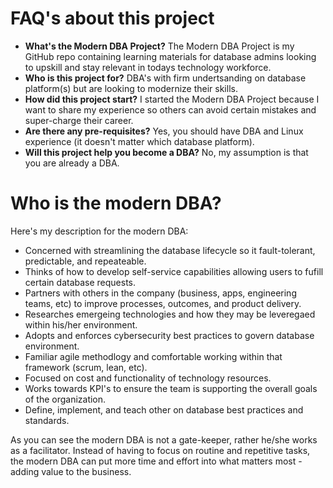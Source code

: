# FAQ's about this project
* **What's the Modern DBA Project?** The Modern DBA Project is my GitHub repo containing learning materials for database admins looking to upskill and stay relevant in todays technology workforce.
* **Who is this project for?** DBA's with firm undertsanding on database platform(s) but are looking to modernize their skills.
* **How did this project start?** I started the Modern DBA Project because I want to share my experience so others can avoid certain mistakes and super-charge their career.
* **Are there any pre-requisites?** Yes, you should have DBA and Linux experience (it doesn't matter which database platform). 
* **Will this project help you become a DBA?** No, my assumption is that you are already a DBA.

# Who is the modern DBA?
Here's my description for the modern DBA:
* Concerned with streamlining the database lifecycle so it fault-tolerant, predictable, and repeateable.
* Thinks of how to develop self-service capabilities allowing users to fufill certain database requests.
* Partners with others in the company (business, apps, engineering teams, etc) to improve processes, outcomes, and product delivery.
* Researches emergeing technologies and how they may be leveregaed within his/her environment.
* Adopts and enforces cybersecurity best practices to govern database environment.
* Familiar agile methodlogy and comfortable working within that framework (scrum, lean, etc).
* Focused on cost and functionality of technology resources.
* Works towards KPI's to ensure the team is supporting the overall goals of the organization.
* Define, implement, and teach other on database best practices and standards.

As you can see the modern DBA is not a gate-keeper, rather he/she works as a facilitator. Instead of having to focus on routine and repetitive tasks, the modern DBA can put more time and effort into what matters most - adding value to the business. 
